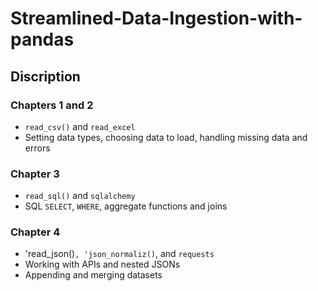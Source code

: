 # Streamlined-Data-Ingestion-with-pandas

## Discription

### Chapters 1 and 2
* `read_csv()` and `read_excel`
* Setting data types, choosing data to load, handling missing data and errors
### Chapter 3
* `read_sql()` and `sqlalchemy`
* SQL `SELECT`, `WHERE`, aggregate functions and joins
### Chapter 4
* 'read_json()`, 'json_normaliz()`, and `requests`
* Working with APIs and nested JSONs
* Appending and merging datasets
